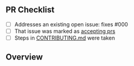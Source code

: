 <!-- 👋 Hi, thanks for sending a PR to LearningTypescript! 💖.
Please fill out all fields below and make sure each item is true and [x] checked.
Otherwise we may not be able to review your PR. -->

## PR Checklist

-   [ ] Addresses an existing open issue: fixes #000
-   [ ] That issue was marked as [accepting prs](https://github.com/LearningTypeScript/projects/issues?q=is%3Aopen+is%3Aissue+label%3A%22accepting+prs%22)
-   [ ] Steps in [CONTRIBUTING.md](https://github.com/LearningTypeScript/projects/blob/main/.github/CONTRIBUTING.md) were taken

## Overview

<!-- Description of what is changed and how the code change does that. -->